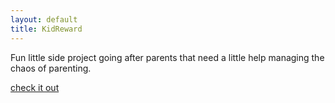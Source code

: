 ```yaml
---
layout: default
title: KidReward
---
```


Fun little side project going after parents that need a little help managing the chaos of parenting.  

<a href="http://kidreward.arsdehnel.ninja">check it out</a>